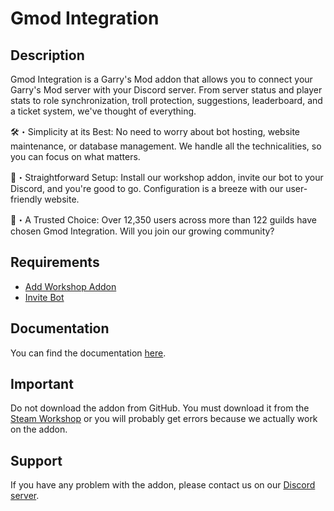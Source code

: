 # Gmod Integration

## Description

Gmod Integration is a Garry's Mod addon that allows you to connect your Garry's Mod server with your Discord server. From server status and player stats to role synchronization, troll protection, suggestions, leaderboard, and a ticket system, we've thought of everything.

🛠️・Simplicity at its Best: No need to worry about bot hosting, website maintenance, or database management. We handle all the technicalities, so you can focus on what matters.

🚀・Straightforward Setup: Install our workshop addon, invite our bot to your Discord, and you're good to go. Configuration is a breeze with our user-friendly website.

🌟・A Trusted Choice: Over 12,350 users across more than 122 guilds have chosen Gmod Integration. Will you join our growing community?

## Requirements

- [Add Workshop Addon](https://gmod-integration.com/workshop)
- [Invite Bot](https://gmod-integration.com/invite)

## Documentation

You can find the documentation [here](https://docs.gmod-integration.com).

## Important

Do not download the addon from GitHub. You must download it from the [Steam Workshop](https://gmod-integration.com/workshop) or you will probably get errors because we actually work on the addon.

## Support

If you have any problem with the addon, please contact us on our [Discord server](https://gmod-integration.com/discord).
